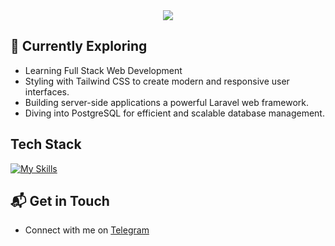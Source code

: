
<div align="center">
  <div width="100%">
      <img src="https://readme-typing-svg.demolab.com?font=Fira+Code&duration=2000&pause=200&color=14E4AE&center=true&multiline=true&repeat=false&random=false&width=435&height=50&lines=Hi!+I'm+Rinat%2C+a+backend+developer."/>
  </div>
</div>

## 🌱 Currently Exploring

- Learning Full Stack Web Development
- Styling with Tailwind CSS to create modern and responsive user interfaces.
- Building server-side applications a powerful Laravel web framework.
- Diving into PostgreSQL for efficient and scalable database management.
 
## Tech Stack
[![My Skills](https://skillicons.dev/icons?i=docker,php,tailwind,laravel,postgresql,mysql,redis,rabbitmq,github)](https://skillicons.dev)

## 📬 Get in Touch

- Connect with me on [Telegram](https://t.me/meoontelegram)
